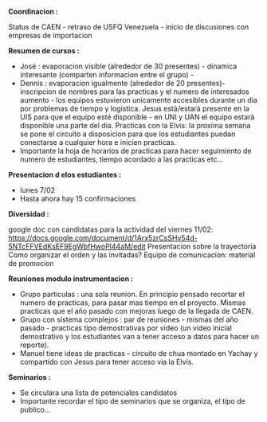 
**Coordinacion :**

Status de CAEN - retraso de USFQ
Venezuela - inicio de discusiones con empresas de importacion

**Resumen de cursos :**

- José : evaporacion visible (alrededor de 30 presentes) - dinamica interesante (comparten informacion entre el grupo) - 
- Dennis : evaporacion igualmente (alrededor de 20 presentes)- inscripcion de nombres para las practicas y el numero de interesados aumento - los equipos estuvieron unicamente accesibles durante un dia por problemas de tiempo y logistica. Jesus està/estarà presente en la UIS para que el equipo esté disponible - en UNI y UAN el equipo estarà disponible una parte del dia.
Practicas con la Elvis: la proxima semana se pone el circuito a disposicion para que los estudiantes puedan conectarse a cualquier hora e inicien practicas.
- Importante la hoja de horarios de practicas para hacer seguimiento de numero de estudiantes, tiempo acordado a las practicas etc...



**Presentacion d elos estudiantes :**
- lunes 7/02
- Hasta ahora hay 15 confirmaciones 

**Diversidad :**

google doc con candidatas para la actividad del viernes 11/02:  https://docs.google.com/document/d/1Arx5zrCsSHv54d-5NTcFFVEdKsEF9EgWbfHwoPl44aM/edit
Presentacion sobre la trayectoria
Como organizar el orden y las invitadas?
Equipo de comunicacion: material de promocion

**Reuniones modulo instrumentacion :**

- Grupo particulas : una sola reunion. En principio pensado recortar el numero de practicas, para pasar mas tiempo en el proyecto.
Mismas practicas que el año pasado con mejoras luego de la llegada de CAEN.
- Grupo con sistema complejos : par de reuniones - mismas del año pasado - practicas tipo demostrativas por video (un video inicial demostrativo y los estudiantes van a tener acceso a datos para hacer un reporte).
- Manuel tiene ideas de practicas - circuito de chua montado en Yachay y compartido con Jesus para tener acceso via la Elvis.

**Seminarios :**

- Se circulara una lista de potenciales candidatos 
- Importante recordar el tipo de seminarios que se organiza, el tipo de publico...

